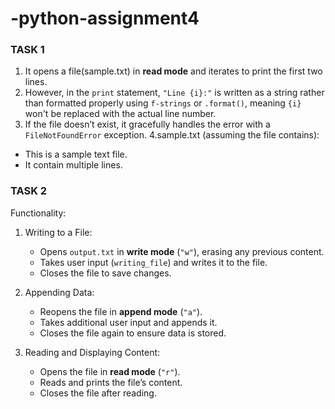 # -python-assignment4
### TASK 1
1. It opens a file(sample.txt) in **read mode** and iterates to print the first two lines.
2. However, in the `print` statement, `"Line {i}:"` is written as a string rather than formatted properly using `f-strings` or `.format()`, meaning `{i}` won't be replaced with the actual line number.
3. If the file doesn’t exist, it gracefully handles the error with a `FileNotFoundError` exception.
4.sample.txt (assuming the file contains):
- This is a sample text file.
- It contain multiple lines.

### TASK 2 
Functionality:
1. Writing to a File:
   - Opens `output.txt` in **write mode** (`"w"`), erasing any previous content.
   - Takes user input (`writing_file`) and writes it to the file.
   - Closes the file to save changes.

2. Appending Data:
   - Reopens the file in **append mode** (`"a"`).
   - Takes additional user input and appends it.
   - Closes the file again to ensure data is stored.

3. Reading and Displaying Content:
   - Opens the file in **read mode** (`"r"`).
   - Reads and prints the file’s content.
   - Closes the file after reading.
